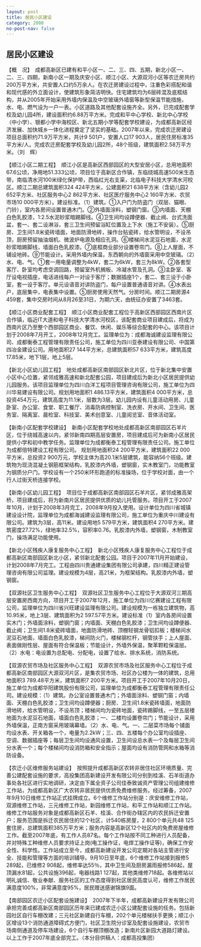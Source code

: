```yaml
---
layout: post
title: 居民小区建设
category: 2008
no-post-nav: false
---
```


##  居民小区建设

【概　况】　成都高新区已建有和平小区一、二、三、四、五期，新北小区一、二、三、四期，新南小区一期及庆安小区、顺江小区、大源双河小区等农迁房共约200万平方米，共安置人口约5万余人。在农迁房建设过程中，注重色彩搭配和谐和现代感的外立面设计，使建筑形象简洁明快。住宅建筑均为6层砖混及底框结构，并从2005年开始采用外墙内保温及中空玻璃外墙窗等新型保温节能措施，水、电、燃气设为一户一表。小区道路及其他配套设施齐全。另外，已完成配套学校及幼儿园4所，建设面积约6.88万平方米。完成和平中心学校、新北中心学校（中小学）、银都小学中海校区、新北五期小学等配套学校建设，为成都高新区经济发展、加快城乡一体化进程奠定了坚实的基础。2007年以来，完成农迁房建设项目总面积约71.9万平方米，共计9 501户，安置人口17 903人，居民住房标准35平方米/人。完成农迁房配套学校及幼儿园2所，48个班级，建筑面积2.58万平方米。（刘　辉）
 
【顺江小区二期工程】　顺江小区是高新区西部园区的大型安居小区，总用地面积67.6公顷，净用地51.333公顷，项目位于高新区合作镇，东临绕城高速500米生态带，南临清水河100米绿化保护带，西临红光右支渠，北临电子科技大学清水河校区。顺江二期总建筑面积324 424平方米，公建面积21 638平方米（含幼儿园2 652平方米、社区服务中心2 862平方米、社区医疗服务中心2 160平方米、农贸市场10 000平方米）。建设标准。（1）建筑。①入户门为防盗门（双层、猫眼、门铃），室内各房间设置普通木门。②外墙面涂料，塑钢门窗。③内墙面、天棚白色乳胶漆，1∶2.5水泥砂浆暗踢脚线。④卫生间均设蹲便器、截止阀、台式洗面盆，套一、套二设淋浴，套三卫生间预留浴缸位置及上下水（施工不安装）。⑤厨房、卫生间1.8米瓷砖墙面，地面防滑地砖，操作台贴瓷砖，给水管明设，不设吊顶，厨房预留抽油烟机、微波炉电源及相应孔洞。⑥楼梯间水泥豆石地面，水泥砂浆暗踢脚线，墙面白色乳胶漆。⑦底框商业部分设置卷帘门。⑧上人屋面，不铺设地砖。⑨节能设计。采用外墙内保温，东西朝向的外墙窗采用中空玻璃。（2）水、电、气。①套一用电量调整为4kW，套二为6kW，套三为8kW。②各套型客厅、卧室均考虑空调回路，预留室外机搁板、冷凝水管及孔洞。③主卧室、客厅设电视插座，电话进线每户一对设于客厅；数据插座1个，套二、套三设于小卧室，套一设于客厅。单元设语音对讲防盗门，每户设置普通语音对讲。④水表出户，底层集中，电表集中设置。⑤厨房使用天然气。分房时间。顺江二期房源4 459套，集中交房时间从8月26至31日，为期六天，由统征办安置了3463套。
 
【顺江小区商业配套工程】　顺江小区商业配套工程位于高新区西部园区西南片区合作镇，临近IT大道和电子科技大学清水河校区，该配套商业项目建成后，将成为西南片区乃至整个西部园区商业、餐饮、休闲、娱乐等综合配套的中心。该项目计划于2008年7月开工，2008年12月完工。监理单位为：成都海诚建设监理有限公司、成都衡泰工程管理有限责任公司，施工单位为四川亚泰建设有限公司、中国第四冶金建设公司。用地面积27 144平方米，总建筑面积57 633平方米，建筑高度17.85米，地下1层，地上5层。
 
【新北小区幼儿园工程】　地处成都高新区南部园区新北片区，位于新北集中安置小区中心位置，紧邻成雅高速和新北配套公园，项目建成后为新北小区居民提供幼儿园服务。该项目监理单位为四川白洋工程项目管理咨询有限公司，施工单位为四川华易建设有限公司。规划用地面积1 486.13平方米，建筑面积4 000平方米，总投资454万元，建筑高度为11.1米，层数为3层。幼儿园内设有儿童活动用房、儿童卧室、办公室、食堂、职工餐厅、消毒防病控制室、洗衣房、开水间、卫生间、医务室、隔离室、晨检室、科技室、美术创意室、儿童阅览室、音体活动室。
 
【新南小区配套学校建设】　新南小区配套学校地处成都高新区南部园区石羊片区，位于绕城高速以内，紧邻新南四期高层安置房，项目建成后可为新南小区居民提供小学和初中教学任务。监理单位为成都衡泰工程管理有限责任公司。施工单位为成都倍特建设工程有限公司。
规划用地面积24 200平方米，建筑面积22 000平方米，总投资2 900万元，学校主体为高20.1米5层建筑，能容纳56个班级。建筑物为现浇混凝土钢筋框架结构，乳胶漆内外墙，塑钢窗，实木教室门，功能教室为钢质分户门。学校设有一个250米环形跑道的标准操场，位于学校对面，由一个行人过街天桥连接学校。
 
【新南小区幼儿园工程】　项目位于成都高新区南部园区石羊片区，紧邻成雅高架桥，项目建成后，将为新南片区居民提供优质的幼儿托管服务。项目开工于2007年10月，计划于2008年3月完工，2008年9月投入使用。设计单位为四川省城镇建设设计院，监理单位为成都海诚建设监理有限公司，施工单位为重庆中川建设有限公司。建筑为3层，高11米。建设用地5 579平方米，建筑面积4 270平方米。建筑密度27.72%，绿地率32.5%，容积率0.76。乳胶漆内外墙，塑钢窗，木制教室门，操场满足功能使用。
 
【新北小区残疾人康复服务中心工程】　新北小区残疾人康复服务中心工程位于成都高新区南部园区新北小区，紧邻新北配套公园。项目于2007年11月开始建设，计划2008年7月完工。工程由四川贵通建设集团有限公司承建，四川精正建设管理咨询有限公司监理。建设规模为4层，高21米，为框架结构。乳胶漆内外墙，塑钢窗。
 
【双源社区卫生服务中心工程】　双源社区卫生服务中心工程位于大源双河三期高层安置房西南方向，项目开工于2007年12月，施工单位为四川亿赛建设工程有限公司，监理单位为四川省兴旺建设监理有限公司。建设规模为一栋独立建筑物，高10.95米，地上3层、建筑面积为2 597.57平方米。建设标准（1）室内各房间设置实木门；外墙面涂料，塑钢门窗；内墙面、天棚白色乳胶漆；卫生间均设蹲便器、截止阀；卫生间1.8米瓷砖墙面，地面防滑地砖、顶棚轻钢龙骨铝扣板；楼梯间水泥豆石地面，墙面白色乳胶漆，梯间防火门，楼梯钢栏杆，钢管扶手；上人屋面、表面做刚性层、屋面有符合保温板；节能设计，外墙外保温，聚苯颗粒保温层。（2）水电：电设置为总配电、分配电，设置了给水、排水系统，消防系统。
 
【双源农贸市场及社区服务中心工程】　双源农贸市场及社区服务中心工程位于成都高新区南部园区大源双河片区，是集农贸市场、社区办公楼为一体的建筑，总用地面积3 789.48平方米，建筑面积7 200平方米。项目开工于2007年10月20日，施工单位为成都华阳建筑股份有限公司，监理单位为成都衡泰工程管理有限责任公司。建设规模：（1）建筑。办公室设置普通木门；外墙面涂料、塑钢门窗；内墙面、天棚白色乳胶漆；卫生间均设蹲便器；厨房、卫生间1.8米瓷砖墙面，地面防滑地砖，给水管明设，不设吊顶；楼梯间均为瓷砖地面，瓷砖踢脚线，一至五层楼地面为水泥豆石地面，墙面白色乳胶漆；一、二楼均设置卷帘门；节能设计，采用外墙保温，正南方窗采用玻璃幕墙。（2）水、电、气。一、二层菜市场每个铺面均设水表、开关箱各一个，电量为2.2kW；三、四、五楼每个办公室均设插座、空调、数据插座等；每层卫生间均设通风设置，卫生间设总水表一个及每层卫生间分水表一个；每个楼梯间均设消防箱和安全指示；屋面均设有消防管网和水箱等消防设备。
 
【农迁小区维修服务站建设】　按照提升成都高新区农转非居住社区环境质量、完善公建配套设施的要求，高投集团高新建设开发有限公司分别到桂溪、石羊街道办事处各社区进行实地调研，决定由下属全资子公司佳泰致诚资产管理公司组建维修工作站，为成都高新区广大农转非居民提供优质免费维修服务。经过筹备，2007年9月10日维修工作站正式挂牌成立。6个维修工作站分别是：庆安维修工作站，双源维修工作站，三元维修工作站，新园维修工作站，和平工作站和顺江工作站。维修工作站服务对象是成都高新区石羊、桂溪、合作街办辖区内的农民拆迁安置户；服务范围是拆迁农民居住的12个社区，计540栋房屋，2 800个单元共48 125套住房，总建筑面积385万平方米；服务内容是高新区12个社区内的免费房屋维修工作。截至2007年底，有工作人员87名。每个工作站按不同工种进行人员配备，并对特殊工种维修人员要求持证上岗(电工操作证，电焊工操作证等)，确保工作安全性、科学性。工作站成立至今，成都高新建设开发公司定期对各站主管进行安全、技能和管理等方面的培训辅导。9月10日至年底，6个维修工作站接到报修5 289起，已维修2 908起，维修率达55％，其中卫生间及厨房漏雨报修586起，屋顶漏水81起，公共设施396起，电器线路1 127起，其他类维修718起。各维修站以明礼诚信、敬业奉献、服务社区的工作态度得到社区居民高度认可，维修工作居民满意度100%，非常满意度95%，居民赠送感谢锦旗9面。
 
【南部园区农迁小区配套设施建设】　2007年下半年，成都高新建设开发有限公司承担完善成都高新区南部园区历年来已建成农迁小区公建配套设施的任务。包括新园社区自行车棚改建；三元社区新建自行车棚，202个单元楼梯扶手更换；顺江小区增设13个消防通道障碍式方便门，社区卫生院分诊室及配套设施建设，农贸市场南侧通道及停车场建设，6个自行车棚顶棚改造；新南片区新园大道路灯建设。以上工作于2007年底全部完工。（本分目供稿人：成都高投集团）
 